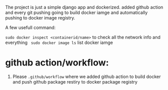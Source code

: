 The project is just a simple django app and dockerized. added github action and every git pushing going to build docker iamge and automatically pushing to docker image registry.


A few usefull command:

 `sudo docker inspect <containerid/name>` to check all the network info and everything
` sudo docker image ls` list docker iamge

# github action/workflow:
01. Please `.github/workflow` where we added github action to build docker and push github package restiry to docker package registry

